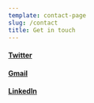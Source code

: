 ```yaml
---
template: contact-page
slug: /contact
title: Get in touch
---
```

#### [Twitter](https://twitter.com/sajibcse) 

#### [Gmail](mailto:sajibcse@gmail.com) 

#### [LinkedIn](https://www.linkedin.com/in/khaja-md-sher-e-alam/)